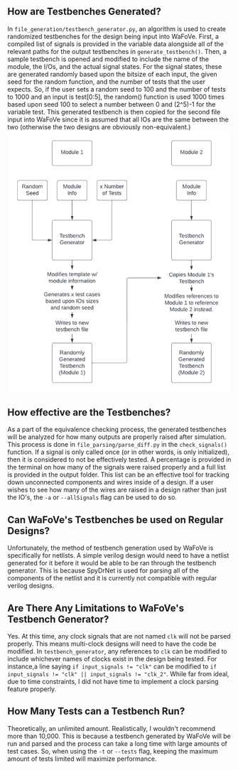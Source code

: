 ## How are Testbenches Generated?
In `file_generation/testbench_generator.py`, an algorithm is used to create randomized testbenches for the design being input into WaFoVe. First, a compiled list of signals is provided in the variable data alongside all of the relevant paths for the output testbenches in `generate_testbench()`. Then, a sample testbench is opened and modified to include the name of the module, the I/Os, and the actual signal states. For the signal states, these are generated randomly based upon the bitsize of each input, the given seed for the random function, and the number of tests that the user expects. So, if the user sets a random seed to 100 and the number of tests to 1000 and an input is test[0:5], the random() function is used 1000 times based upon seed 100 to select a number between 0 and (2^5)-1 for the variable test. This generated testbench is then copied for the second file input into WaFoVe since it is assumed that all IOs are the same between the two (otherwise the two designs are obviously non-equivalent.)
![image](pictures/Testbench_Generator_Flow.png)

## How effective are the Testbenches?
As a part of the equivalence checking process, the generated testbenches will be analyzed for how many outputs are properly raised after simulation. This process is done in `file_parsing/parse_diff.py` in the `check_signals()` function. If a signal is only called once (or in other words, is only initialized), then it is considered to not be effectively tested. A percentage is provided in the terminal on how many of the signals were raised properly and a full list is provided in the output folder. This list can be an effective tool for tracking down unconnected components and wires inside of a design. If a user wishes to see how many of the wires are raised in a design rather than just the IO's, the `-a` or `--allSignals` flag can be used to do so.

## Can WaFoVe's Testbenches be used on Regular Designs?
Unfortunately, the method of testbench generation used by WaFoVe is specifically for netlists. A simple verilog design would need to have a netlist generated for it before it would be able to be ran through the testbench generator. This is because SpyDrNet is used for parsing all of the components of the netlist and it is currently not compatible with regular verilog designs.

## Are There Any Limitations to WaFoVe's Testbench Generator?
Yes. At this time, any clock signals that are not named `clk` will not be parsed properly. This means multi-clock designs will need to have the code be modified. In `testbench_generator`, any references to `clk` can be modified to include whichever names of clocks exist in the design being tested. For instance,a line saying `if input_signals != "clk"` can be modified to `if input_signals != "clk" || input_signals != "clk_2"`. While far from ideal, due to time constraints, I did not have time to implement a clock parsing feature properly.

## How Many Tests can a Testbench Run?
Theoretically, an unlimited amount. Realistically, I wouldn't recommend more than 10,000. This is because a testbench generated by WaFoVe will be run and parsed and the process can take a long time with large amounts of test cases. So, when using the `-t` or `--tests` flag, keeping the maximum amount of tests limited will maximize performance.